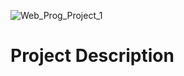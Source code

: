 ![Web_Prog_Project_1](https://user-images.githubusercontent.com/64111694/194647704-1c939bc8-bc0b-4b07-8dfd-bf7f01b127f7.png)

# Project Description
